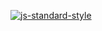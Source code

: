 [![js-standard-style](https://raw.githubusercontent.com/feross/standard/master/badge.png)](https://github.com/feross/standard)
